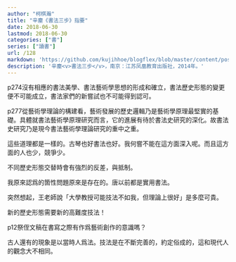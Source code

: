 ```yaml
---
author: "柯棋瀚"
title: "辛塵《書法三步》指要"
date: 2018-06-30
lastmod: 2018-06-30
categories: ["書"]
series: ["讀書"]
url: /128
markdown: 'https://github.com/kujihhoe/blogflex/blob/master/content/post/128書法專著.md'
description: '辛塵<v>書法三步</v>，南京：江苏凤凰教育出版社，2014年。'
---
```


p274沒有相應的書法美學、書法藝術學思想的形成和確立，書法歷史形態的變更便不可能成立，書法家們的新嘗試也不可能得到認可。

p277從藝術學理論的構建看，藝術發展的歷史邏輯乃是藝術學原理最堅實的基礎。具體就書法藝術學原理研究而言，它的進展有待於書法史研究的深化。故書法史研究乃是現今書法藝術學理論研究的重中之重。

這些道理都是一樣的。古琴也好書法也好。我何嘗不能在這方面深入呢。而且這方面的人也少，競爭少。

不同歷史形態交替時會有強烈的反差，與抵制。

我原來認爲的箇性問題原來是存在的。唐以前都是實用書法。

突然想起，王老師說「大學教授可能技法不如我，但理論上很好」是多麼可貴。

新的歷史形態需要新的高難度技法！

p12祭侄文稿在書寫之際有作爲藝術創作的意識嗎？

古人還有的現象是以當時人爲法。技法是在不斷完善的，約定俗成的，這和現代人的觀念大不相同。
